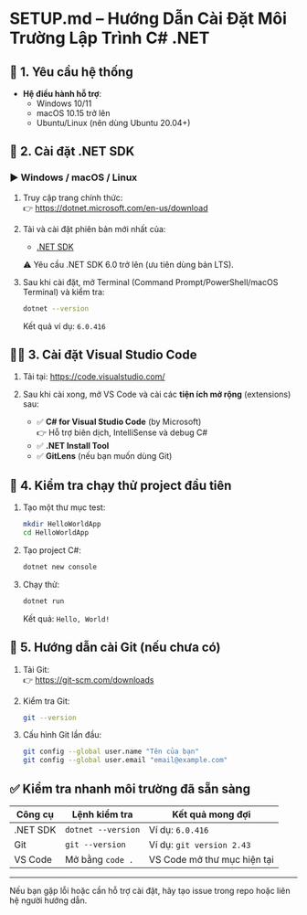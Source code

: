 
# SETUP.md – Hướng Dẫn Cài Đặt Môi Trường Lập Trình C# .NET

## 🧰 1. Yêu cầu hệ thống

- **Hệ điều hành hỗ trợ**:
  - Windows 10/11
  - macOS 10.15 trở lên
  - Ubuntu/Linux (nên dùng Ubuntu 20.04+)

## 🧱 2. Cài đặt .NET SDK

### ▶ Windows / macOS / Linux

1. Truy cập trang chính thức:  
   👉 https://dotnet.microsoft.com/en-us/download

2. Tải và cài đặt phiên bản mới nhất của:
   - [.NET SDK](https://dotnet.microsoft.com/en-us/download/dotnet)

   ⚠️ Yêu cầu .NET SDK 6.0 trở lên (ưu tiên dùng bản LTS).

3. Sau khi cài đặt, mở Terminal (Command Prompt/PowerShell/macOS Terminal) và kiểm tra:
   ```bash
   dotnet --version
   ```

   Kết quả ví dụ: `6.0.416`

## 🧑‍💻 3. Cài đặt Visual Studio Code

1. Tải tại: https://code.visualstudio.com/

2. Sau khi cài xong, mở VS Code và cài các **tiện ích mở rộng** (extensions) sau:

   - ✅ **C# for Visual Studio Code** (by Microsoft)  
     👉 Hỗ trợ biên dịch, IntelliSense và debug C#
   - ✅ **.NET Install Tool**
   - ✅ **GitLens** (nếu bạn muốn dùng Git)

## 🧪 4. Kiểm tra chạy thử project đầu tiên

1. Tạo một thư mục test:
   ```bash
   mkdir HelloWorldApp
   cd HelloWorldApp
   ```

2. Tạo project C#:
   ```bash
   dotnet new console
   ```

3. Chạy thử:
   ```bash
   dotnet run
   ```

   Kết quả: `Hello, World!`

## 🔗 5. Hướng dẫn cài Git (nếu chưa có)

1. Tải Git:  
   👉 https://git-scm.com/downloads

2. Kiểm tra Git:
   ```bash
   git --version
   ```

3. Cấu hình Git lần đầu:
   ```bash
   git config --global user.name "Tên của bạn"
   git config --global user.email "email@example.com"
   ```

## ✅ Kiểm tra nhanh môi trường đã sẵn sàng

| Công cụ       | Lệnh kiểm tra         | Kết quả mong đợi         |
|---------------|------------------------|----------------------------|
| .NET SDK      | `dotnet --version`     | Ví dụ: `6.0.416`          |
| Git           | `git --version`        | Ví dụ: `git version 2.43` |
| VS Code       | Mở bằng `code .`       | VS Code mở thư mục hiện tại |

---

Nếu bạn gặp lỗi hoặc cần hỗ trợ cài đặt, hãy tạo issue trong repo hoặc liên hệ người hướng dẫn.
